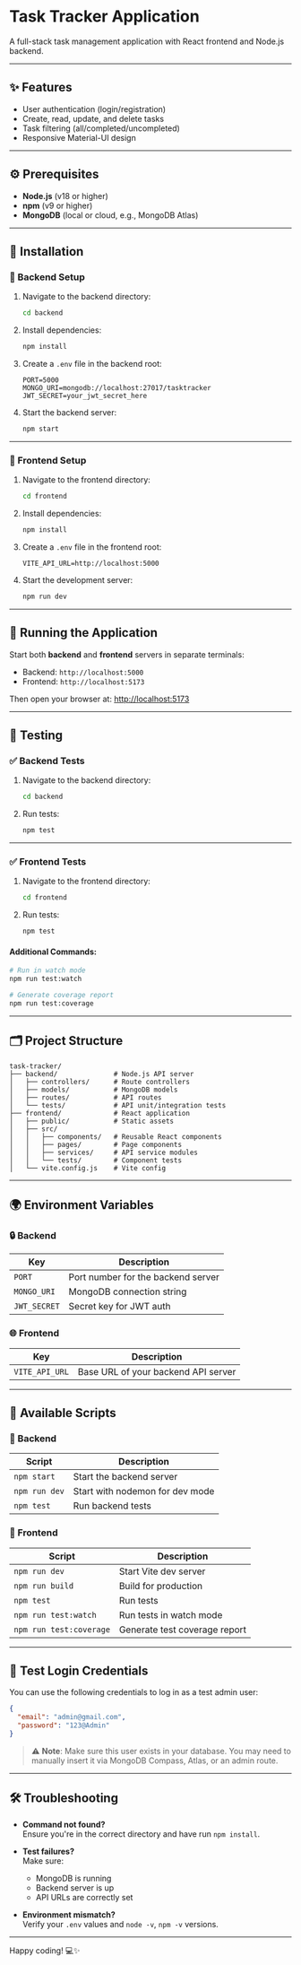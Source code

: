 # Task Tracker Application

A full-stack task management application with React frontend and Node.js backend.

---

## ✨ Features

- User authentication (login/registration)
- Create, read, update, and delete tasks
- Task filtering (all/completed/uncompleted)
- Responsive Material-UI design

---

## ⚙️ Prerequisites

- **Node.js** (v18 or higher)
- **npm** (v9 or higher)
- **MongoDB** (local or cloud, e.g., MongoDB Atlas)

---

## 🚀 Installation

### 🔧 Backend Setup

1. Navigate to the backend directory:
   ```bash
   cd backend
   ```

2. Install dependencies:
   ```bash
   npm install
   ```

3. Create a `.env` file in the backend root:
   ```env
   PORT=5000
   MONGO_URI=mongodb://localhost:27017/tasktracker
   JWT_SECRET=your_jwt_secret_here
   ```

4. Start the backend server:
   ```bash
   npm start
   ```

---

### 🎨 Frontend Setup

1. Navigate to the frontend directory:
   ```bash
   cd frontend
   ```

2. Install dependencies:
   ```bash
   npm install
   ```

3. Create a `.env` file in the frontend root:
   ```env
   VITE_API_URL=http://localhost:5000
   ```

4. Start the development server:
   ```bash
   npm run dev
   ```

---

## 🧩 Running the Application

Start both **backend** and **frontend** servers in separate terminals:

- Backend: `http://localhost:5000`
- Frontend: `http://localhost:5173`

Then open your browser at: [http://localhost:5173](http://localhost:5173)

---

## 🧪 Testing

### ✅ Backend Tests

1. Navigate to the backend directory:
   ```bash
   cd backend
   ```

2. Run tests:
   ```bash
   npm test
   ```

---

### ✅ Frontend Tests

1. Navigate to the frontend directory:
   ```bash
   cd frontend
   ```

2. Run tests:
   ```bash
   npm test
   ```

#### Additional Commands:
```bash
# Run in watch mode
npm run test:watch

# Generate coverage report
npm run test:coverage
```

---

## 🗂️ Project Structure

```
task-tracker/
├── backend/              # Node.js API server
│   ├── controllers/      # Route controllers
│   ├── models/           # MongoDB models
│   ├── routes/           # API routes
│   └── tests/            # API unit/integration tests
├── frontend/             # React application
│   ├── public/           # Static assets
│   ├── src/
│   │   ├── components/   # Reusable React components
│   │   ├── pages/        # Page components
│   │   ├── services/     # API service modules
│   │   └── tests/        # Component tests
│   └── vite.config.js    # Vite config
```

---

## 🌍 Environment Variables

### 🔒 Backend
| Key         | Description                        |
|-------------|------------------------------------|
| `PORT`      | Port number for the backend server |
| `MONGO_URI` | MongoDB connection string          |
| `JWT_SECRET`| Secret key for JWT auth            |

### 🌐 Frontend
| Key            | Description                         |
|----------------|-------------------------------------|
| `VITE_API_URL` | Base URL of your backend API server |

---

## 📜 Available Scripts

### 🔧 Backend

| Script             | Description                          |
|--------------------|--------------------------------------|
| `npm start`        | Start the backend server             |
| `npm run dev`      | Start with nodemon for dev mode      |
| `npm test`         | Run backend tests                    |

### 🎨 Frontend

| Script               | Description                             |
|----------------------|-----------------------------------------|
| `npm run dev`        | Start Vite dev server                   |
| `npm run build`      | Build for production                    |
| `npm test`           | Run tests                               |
| `npm run test:watch` | Run tests in watch mode                 |
| `npm run test:coverage` | Generate test coverage report       |


---

## 🔐 Test Login Credentials

You can use the following credentials to log in as a test admin user:

```json
{
  "email": "admin@gmail.com",
  "password": "123@Admin"
}
```

> ⚠️ **Note**: Make sure this user exists in your database. You may need to manually insert it via MongoDB Compass, Atlas, or an admin route.
---

## 🛠️ Troubleshooting

- **Command not found?**  
  Ensure you're in the correct directory and have run `npm install`.

- **Test failures?**  
  Make sure:
  - MongoDB is running
  - Backend server is up
  - API URLs are correctly set

- **Environment mismatch?**  
  Verify your `.env` values and `node -v`, `npm -v` versions.

---

Happy coding! 💻✨

